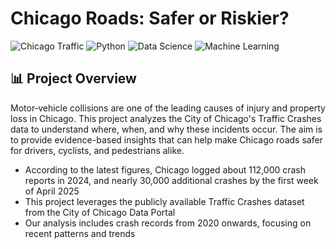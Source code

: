 # Chicago Roads: Safer or Riskier?

![Chicago Traffic](https://img.shields.io/badge/Chicago-Traffic%20Analysis-blue)
![Python](https://img.shields.io/badge/Python-3.x-success)
![Data Science](https://img.shields.io/badge/Data%20Science-Analysis-orange)
![Machine Learning](https://img.shields.io/badge/Machine%20Learning-Models-brightgreen)

## 📊 Project Overview

Motor‑vehicle collisions are one of the leading causes of injury and property loss in Chicago. This project analyzes the City of Chicago's Traffic Crashes data to understand where, when, and why these incidents occur. The aim is to provide evidence-based insights that can help make Chicago roads safer for drivers, cyclists, and pedestrians alike.

- According to the latest figures, Chicago logged about 112,000 crash reports in 2024, and nearly 30,000 additional crashes by the first week of April 2025
- This project leverages the publicly available Traffic Crashes dataset from the City of Chicago Data Portal
- Our analysis includes crash records from 2020 onwards, focusing on recent patterns and trends

